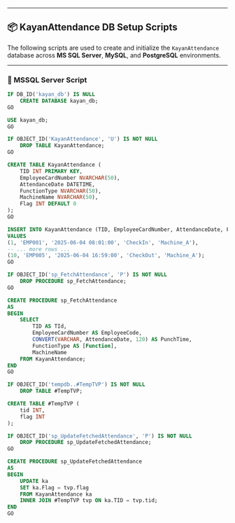 

<hr/>

<h2>📦 KayanAttendance DB Setup Scripts</h2>
<p>The following scripts are used to create and initialize the <code>KayanAttendance</code> database across <strong>MS SQL Server</strong>, <strong>MySQL</strong>, and <strong>PostgreSQL</strong> environments.</p>

---

### 📌 MSSQL Server Script
```sql
IF DB_ID('kayan_db') IS NULL
    CREATE DATABASE kayan_db;
GO

USE kayan_db;
GO

IF OBJECT_ID('KayanAttendance', 'U') IS NOT NULL
    DROP TABLE KayanAttendance;
GO

CREATE TABLE KayanAttendance (
    TID INT PRIMARY KEY,
    EmployeeCardNumber NVARCHAR(50),
    AttendanceDate DATETIME,
    FunctionType NVARCHAR(50),
    MachineName NVARCHAR(50),
    Flag INT DEFAULT 0
);
GO

INSERT INTO KayanAttendance (TID, EmployeeCardNumber, AttendanceDate, FunctionType, MachineName)
VALUES
(1, 'EMP001', '2025-06-04 08:01:00', 'CheckIn', 'Machine_A'),
-- ... more rows ...
(10, 'EMP005', '2025-06-04 16:59:00', 'CheckOut', 'Machine_A');
GO

IF OBJECT_ID('sp_FetchAttendance', 'P') IS NOT NULL
    DROP PROCEDURE sp_FetchAttendance;
GO

CREATE PROCEDURE sp_FetchAttendance
AS
BEGIN
    SELECT 
        TID AS TId,
        EmployeeCardNumber AS EmployeeCode,
        CONVERT(VARCHAR, AttendanceDate, 120) AS PunchTime,
        FunctionType AS [Function],
        MachineName
    FROM KayanAttendance;
END
GO

IF OBJECT_ID('tempdb..#TempTVP') IS NOT NULL
    DROP TABLE #TempTVP;

CREATE TABLE #TempTVP (
    tid INT,
    flag INT
);

IF OBJECT_ID('sp_UpdateFetchedAttendance', 'P') IS NOT NULL
    DROP PROCEDURE sp_UpdateFetchedAttendance;
GO

CREATE PROCEDURE sp_UpdateFetchedAttendance
AS
BEGIN
    UPDATE ka
    SET ka.Flag = tvp.flag
    FROM KayanAttendance ka
    INNER JOIN #TempTVP tvp ON ka.TID = tvp.tid;
END
GO
